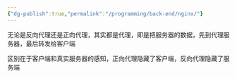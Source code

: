 ```yaml
---
{"dg-publish":true,"permalink":"/programming/back-end/nginx/"}
---
```



无论是反向代理还是正向代理，其实都是代理，即是把服务器的数据，先到代理服务器，最后转发给客户端

区别在于客户端和真实服务器的感知，正向代理隐藏了客户端，反向代理隐藏了服务端
